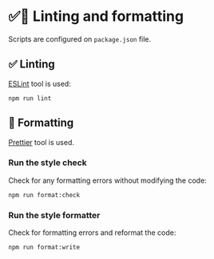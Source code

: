 # ✅🎨 Linting and formatting

Scripts are configured on `package.json` file.

## ✅ Linting

[ESLint](https://eslint.org/) tool is used:

```console
npm run lint
```

## 🎨 Formatting

[Prettier](https://prettier.io/) tool is used.

### Run the style check

Check for any formatting errors without modifying the code:

```console
npm run format:check
```

### Run the style formatter

Check for formatting errors and reformat the code:

```console
npm run format:write
```
